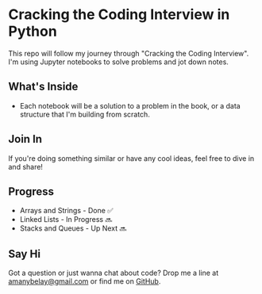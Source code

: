 # Cracking the Coding Interview in Python

This repo will follow my journey through "Cracking the Coding Interview". I'm using Jupyter notebooks to solve problems and jot down notes.

## What's Inside

- Each notebook will be a solution to a problem in the book, or a data structure that I'm building from scratch.

## Join In

If you're doing something similar or have any cool ideas, feel free to dive in and share!

## Progress

- Arrays and Strings - Done ✅
- Linked Lists - In Progress 🔜
- Stacks and Queues - Up Next 🔜

## Say Hi

Got a question or just wanna chat about code? Drop me a line at [amanybelay@gmail.com](mailto:amanybelay@gmail.com) or find me on [GitHub](https://github.com/Abelay02).

